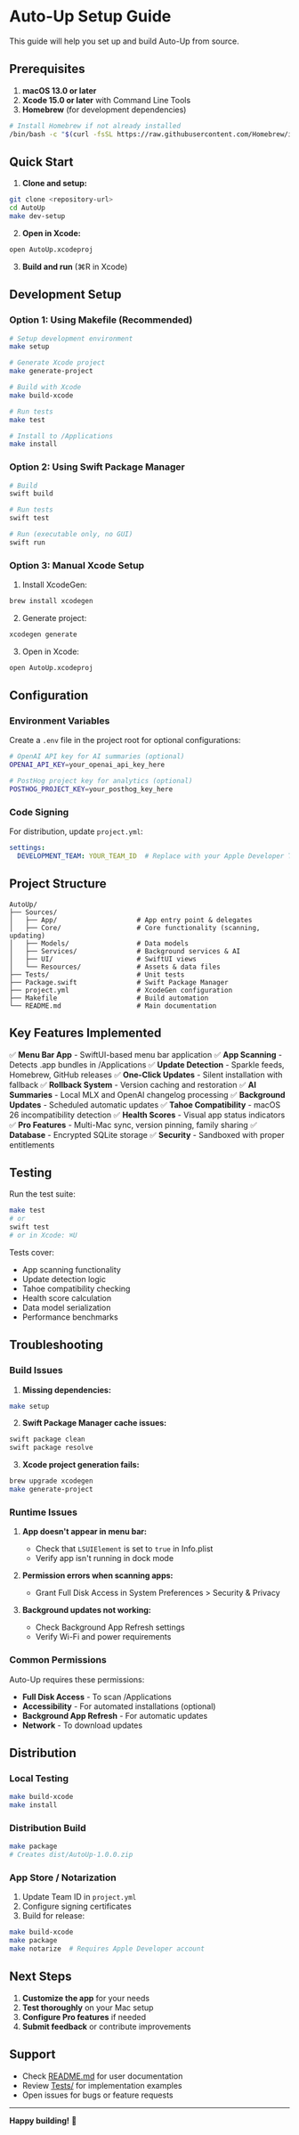 # Auto-Up Setup Guide

This guide will help you set up and build Auto-Up from source.

## Prerequisites

1. **macOS 13.0 or later**
2. **Xcode 15.0 or later** with Command Line Tools
3. **Homebrew** (for development dependencies)

```bash
# Install Homebrew if not already installed
/bin/bash -c "$(curl -fsSL https://raw.githubusercontent.com/Homebrew/install/HEAD/install.sh)"
```

## Quick Start

1. **Clone and setup:**
```bash
git clone <repository-url>
cd AutoUp
make dev-setup
```

2. **Open in Xcode:**
```bash
open AutoUp.xcodeproj
```

3. **Build and run** (⌘R in Xcode)

## Development Setup

### Option 1: Using Makefile (Recommended)

```bash
# Setup development environment
make setup

# Generate Xcode project
make generate-project

# Build with Xcode
make build-xcode

# Run tests
make test

# Install to /Applications
make install
```

### Option 2: Using Swift Package Manager

```bash
# Build
swift build

# Run tests
swift test

# Run (executable only, no GUI)
swift run
```

### Option 3: Manual Xcode Setup

1. Install XcodeGen:
```bash
brew install xcodegen
```

2. Generate project:
```bash
xcodegen generate
```

3. Open in Xcode:
```bash
open AutoUp.xcodeproj
```

## Configuration

### Environment Variables

Create a `.env` file in the project root for optional configurations:

```bash
# OpenAI API key for AI summaries (optional)
OPENAI_API_KEY=your_openai_api_key_here

# PostHog project key for analytics (optional)
POSTHOG_PROJECT_KEY=your_posthog_key_here
```

### Code Signing

For distribution, update `project.yml`:

```yaml
settings:
  DEVELOPMENT_TEAM: YOUR_TEAM_ID  # Replace with your Apple Developer Team ID
```

## Project Structure

```
AutoUp/
├── Sources/
│   ├── App/                    # App entry point & delegates
│   ├── Core/                   # Core functionality (scanning, updating)
│   ├── Models/                 # Data models
│   ├── Services/               # Background services & AI
│   ├── UI/                     # SwiftUI views
│   └── Resources/              # Assets & data files
├── Tests/                      # Unit tests
├── Package.swift               # Swift Package Manager
├── project.yml                 # XcodeGen configuration
├── Makefile                    # Build automation
└── README.md                   # Main documentation
```

## Key Features Implemented

✅ **Menu Bar App** - SwiftUI-based menu bar application
✅ **App Scanning** - Detects .app bundles in /Applications
✅ **Update Detection** - Sparkle feeds, Homebrew, GitHub releases
✅ **One-Click Updates** - Silent installation with fallback
✅ **Rollback System** - Version caching and restoration
✅ **AI Summaries** - Local MLX and OpenAI changelog processing
✅ **Background Updates** - Scheduled automatic updates
✅ **Tahoe Compatibility** - macOS 26 incompatibility detection
✅ **Health Scores** - Visual app status indicators
✅ **Pro Features** - Multi-Mac sync, version pinning, family sharing
✅ **Database** - Encrypted SQLite storage
✅ **Security** - Sandboxed with proper entitlements

## Testing

Run the test suite:

```bash
make test
# or
swift test
# or in Xcode: ⌘U
```

Tests cover:
- App scanning functionality
- Update detection logic
- Tahoe compatibility checking
- Health score calculation
- Data model serialization
- Performance benchmarks

## Troubleshooting

### Build Issues

1. **Missing dependencies:**
```bash
make setup
```

2. **Swift Package Manager cache issues:**
```bash
swift package clean
swift package resolve
```

3. **Xcode project generation fails:**
```bash
brew upgrade xcodegen
make generate-project
```

### Runtime Issues

1. **App doesn't appear in menu bar:**
   - Check that `LSUIElement` is set to `true` in Info.plist
   - Verify app isn't running in dock mode

2. **Permission errors when scanning apps:**
   - Grant Full Disk Access in System Preferences > Security & Privacy

3. **Background updates not working:**
   - Check Background App Refresh settings
   - Verify Wi-Fi and power requirements

### Common Permissions

Auto-Up requires these permissions:

- **Full Disk Access** - To scan /Applications
- **Accessibility** - For automated installations (optional)
- **Background App Refresh** - For automatic updates
- **Network** - To download updates

## Distribution

### Local Testing

```bash
make build-xcode
make install
```

### Distribution Build

```bash
make package
# Creates dist/AutoUp-1.0.0.zip
```

### App Store / Notarization

1. Update Team ID in `project.yml`
2. Configure signing certificates
3. Build for release:

```bash
make build-xcode
make package
make notarize  # Requires Apple Developer account
```

## Next Steps

1. **Customize the app** for your needs
2. **Test thoroughly** on your Mac setup
3. **Configure Pro features** if needed
4. **Submit feedback** or contribute improvements

## Support

- Check [README.md](README.md) for user documentation
- Review [Tests/](Tests/) for implementation examples
- Open issues for bugs or feature requests

---

**Happy building!** 🚀